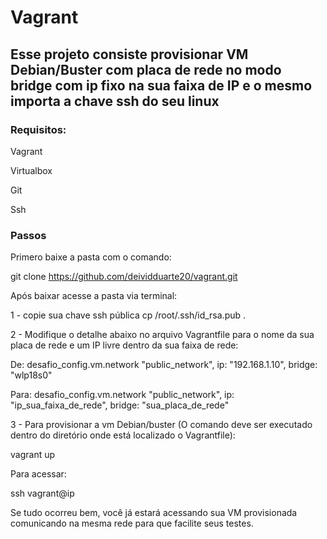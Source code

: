# Vagrant

## Esse projeto consiste provisionar VM Debian/Buster com placa de rede no modo bridge com ip fixo na sua faixa de IP e o mesmo importa a chave ssh do seu linux

### Requisitos:

Vagrant

Virtualbox

Git

Ssh

### Passos

Primero baixe a pasta com o comando:

git clone https://github.com/deividduarte20/vagrant.git

Após baixar acesse a pasta via terminal:

1 - copie sua chave ssh pública
cp /root/.ssh/id_rsa.pub .

2 - Modifique o detalhe abaixo no arquivo Vagrantfile para o nome da sua placa de rede e um IP livre dentro da sua faixa de rede:

De:
desafio_config.vm.network "public_network", ip: "192.168.1.10", bridge: "wlp18s0"

Para:
desafio_config.vm.network "public_network", ip: "ip_sua_faixa_de_rede", bridge: "sua_placa_de_rede"

3 - Para provisionar a vm Debian/buster (O comando deve ser executado dentro do diretório onde está localizado o Vagrantfile):

vagrant up

Para acessar:

ssh vagrant@ip

Se tudo ocorreu bem, você já estará acessando sua VM provisionada comunicando na mesma rede para que facilite seus testes.
